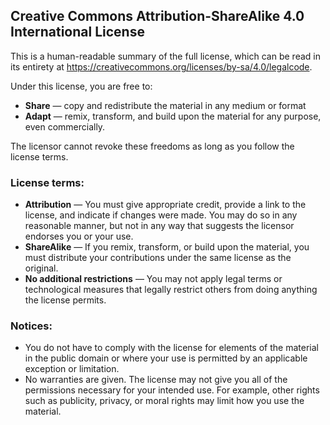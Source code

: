 ## Creative Commons Attribution-ShareAlike 4.0 International License
This is a human-readable summary of the full license, which can be read in its entirety at https://creativecommons.org/licenses/by-sa/4.0/legalcode.

Under this license, you are free to:
  - **Share** — copy and redistribute the material in any medium or format
  - **Adapt** — remix, transform, and build upon the material for any purpose, even commercially.

The licensor cannot revoke these freedoms as long as you follow the license terms.

### License terms:
  - **Attribution** — You must give appropriate credit, provide a link to the license, and indicate if changes were made. You may do so in any reasonable manner, but not in any way that suggests the licensor endorses you or your use.
  - **ShareAlike** — If you remix, transform, or build upon the material, you must distribute your contributions under the same license as the original.
  - **No additional restrictions** — You may not apply legal terms or technological measures that legally restrict others from doing anything the license permits.

### Notices:
  - You do not have to comply with the license for elements of the material in the public domain or where your use is permitted by an applicable exception or limitation.
  - No warranties are given. The license may not give you all of the permissions necessary for your intended use. For example, other rights such as publicity, privacy, or moral rights may limit how you use the material.
